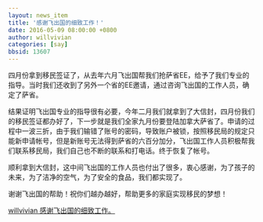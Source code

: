 ```yaml
---
layout: news_item
title: '感谢飞出国的细致工作！'
date: 2016-05-09 08:00:00 +0800
author: willvivian
categories: [say]
bbsid: 13607
---
```


四月份拿到移民签证了，从去年六月飞出国帮我们抢萨省EE，给予了我们专业的指导。当时我们还收到了另外一个省的EE邀请，通过咨询飞出国的工作人员，确定了萨省。

结果证明飞出国专业的指导很有必要，今年二月我们就拿到了大信封，四月份我们的移民签证都办好了，下一步就是我们全家九月份要登陆加拿大萨省了。申请的过程中一波三折，由于我们输错了账号的密码，导致账户被锁，按照移民局的规定只能新申请帐号，但是新账号无法得到萨省的六百分加分，飞出国工作人员积极帮我们联系移民局，我们自己也不断的联系和打电话。终于恢复了帐号。

顺利拿到大信封，这中间飞出国的工作人员也付出了很多，衷心感谢，为了孩子的未来，为了洁净的空气，为了安全的食品，我们都实现了。

谢谢飞出国的帮助！祝你们越办越好，帮助更多的家庭实现移民的梦想！

[willvivian 感谢飞出国的细致工作。](http://bbs.fcgvisa.com/t/topic/13607)